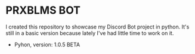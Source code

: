 # PRXBLMS BOT
I created this repository to showcase my Discord Bot project in python. It's still in a basic version because lately I've had little time to work on it.
- Pyhon, version: 1.0.5 BETA
